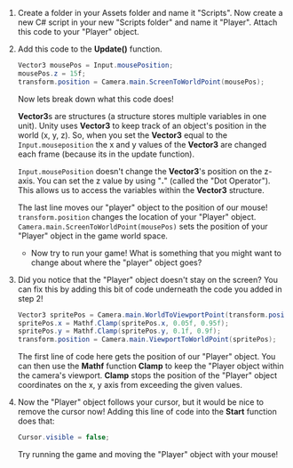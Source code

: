 1. Create a folder in your Assets folder and name it "Scripts". Now create a new C# script in your new "Scripts folder" and name it "Player". Attach this code to your "Player" object.

2. Add this code to the **Update()** function. 
    ```csharp
    Vector3 mousePos = Input.mousePosition;  
    mousePos.z = 15f;
    transform.position = Camera.main.ScreenToWorldPoint(mousePos);
    ```
    Now lets break down what this code does! 

    **Vector3**s are structures (a structure stores multiple variables in one unit). Unity uses **Vector3** to keep track of an object's position in the world (x, y, z). So, when you set the **Vector3** equal to the `Input.mouseposition` the x and y values of the **Vector3** are changed each frame (because its in the update function).
    
     `Input.mousePosition` doesn't change the **Vector3**'s position on the z-axis. You can set the z value by using "**.**" (called the "Dot Operator"). This allows us to access the variables within the **Vector3** structure.
     
     The last line moves our "player" object to the position of our mouse!      `transform.position` changes the location of your "Player" object. `Camera.main.ScreenToWorldPoint(mousePos)` sets the position of your "Player" object in the game world space.
     
     * Now try to run your game! What is something that you might want to change about where the "player" object goes?
     
3.  Did you notice that the "Player" object doesn't stay on the screen? You can fix this by adding this bit of code underneath the code you added in step 2!
    
    ```csharp
    Vector3 spritePos = Camera.main.WorldToViewportPoint(transform.position);
    spritePos.x = Mathf.Clamp(spritePos.x, 0.05f, 0.95f);
    spritePos.y = Mathf.Clamp(spritePos.y, 0.1f, 0.9f);
    transform.position = Camera.main.ViewportToWorldPoint(spritePos);
    ```
    
    The first line of code here gets the position of our "Player" object. You can then use the **Mathf** function **Clamp** to keep the "Player object within the camera's viewport. **Clamp** stops the position of the "Player" object coordinates on the x, y axis from exceeding the given values.
    
4. Now the "Player" object follows your cursor, but it would be nice to remove the cursor now! Adding this line of code into the **Start** function does that:

    ```csharp
    Cursor.visible = false;
    ```
    Try running the game and moving the "Player" object with your mouse!